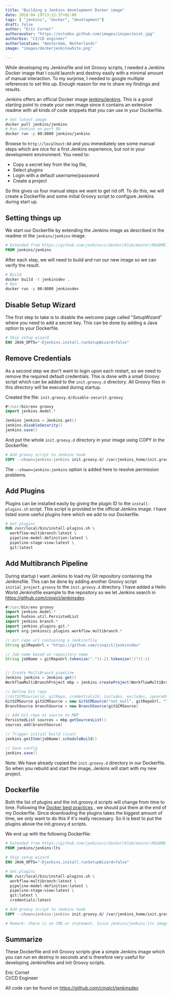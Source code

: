 ```yaml
---
title: "Building a Jenkins development Docker image"
date: 2018-04-19T13:12:37+02:00
tags: [ "jenkins", "docker", "development"]
draft: false
author: "Eric Cornet"
authoravatar: "https://octodex.github.com/images/inspectocat.jpg"
authorbio: "CI/CD engineer"
authorlocation: "Amsterdam, Netherlands"
image: "images/dockerjenkinswhite.png"

---
```


While developing my Jenkinsfile and init Groovy scripts, 
I needed a Jenkins Docker image that I could launch and destroy easily with a minimal amount of manual interaction. 
To my surprise, I needed to google multiple references to set this up. 
Enough reason for me to share my findings and results.

Jenkins offers an official Docker image [jenkins/jenkins](https://hub.docker.com/r/jenkins/jenkins/). 
This is a good starting point to create your own image since it contains an extensive readme
with all kinds of code snippets that you can use in your Dockerfile. 

```bash
# Get latest image
docker pull jenkins/jenkins
# Run Jenkins on port 80
docker run -p 80:8080 jenkins/jenkins
```

Browse to `http://localhost:80` and you immediately see some manual steps which are nice for a first Jenkins experience, but not in your development environment. 
You need to:
- Copy a secret key from the log file, 
- Select plugins
- Login with a default username/password 
- Create a project

So this gives us four manual steps we want to get rid off. 
To do this, we will create a Dockerfile and some initial Groovy script to configure Jenkins during start up.

## Setting things up
We start our Dockerfile by extending the Jenkins image as described in the readme ot the `jenkins/jenkins` image.

```dockerfile
# Extended from https://github.com/jenkinsci/docker/blob/master/README.md
FROM jenkins/jenkins
```

After each step, we will need to build and run our new image so we can verify the result.

```bash
# Build
docker build -t jenkinsdev .
# Run 
docker run -p 80:8080 jenkinsdev
```


## Disable Setup Wizard
The first step to take is to disable the welcome page called "SetupWizard" where you need to add a secret key. 
This can be done by adding a Java option to your Dockerfile.

```dockerfile
# Skip setup wizard
ENV JAVA_OPTS="-Djenkins.install.runSetupWizard=false"
```

## Remove Credentials
As a second step we don't want to login upon each restart, so we need to remove the required default credentials. 
This is done with a small Groovy script which can be added to the `init.groovy.d` directory. All Groovy files in this directory will be executed during startup.

Created the file: `init.groovy.d/disable-securit.groovy`

```groovy
#!/usr/bin/env groovy
import jenkins.model.*

Jenkins jenkins = Jenkins.get()
jenkins.disableSecurity()
jenkins.save()
```

And put the whole `init.groovy.d` directory in your image using COPY in the Dockerfile:

```dockerfile
# Add groovy script to Jenkins hook
COPY --chown=jenkins:jenkins init.groovy.d/ /var/jenkins_home/init.groovy.d/
```

The `--chown=jenkins:jenkins` option is added here to resolve permission problems. 


## Add Plugins
Plugins can be installed easily by giving the plugin ID to the `install-plugins.sh` script. 
This script is provided in the official Jenkins image. 
I have listed some useful plugins here which we add to our Dockerfile. 

```dockerfile
# Get plugins
RUN /usr/local/bin/install-plugins.sh \
  workflow-multibranch:latest \
  pipeline-model-definition:latest \
  pipeline-stage-view:latest \
  git:latest
```


## Add Multibranch Pipeline
During startup I want Jenkins to load my Git repository containing the Jenkinsfile.
This can be done by adding another Groovy script `initial_project.groovy` to the `init.groovy.d` directory. 
I have added a Hello World Jenkinsfile example to the repository so we let Jenkins search in https://github.com/cinqict/jenkinsdev.

```groovy
#!/usr/bin/env groovy
import jenkins.model.*
import hudson.util.PersistedList
import jenkins.branch.*
import jenkins.plugins.git.*
import org.jenkinsci.plugins.workflow.multibranch.*

// Git repo url containing a Jenkinsfile
String gitRepoUrl = "https://github.com/cinqict/jenkinsdev"

// Job name based on repository name
String jobName = gitRepoUrl.tokenize(".")[-2].tokenize("/")[-1]


// Create MultiBranch pipeline
Jenkins jenkins = Jenkins.get()
WorkflowMultiBranchProject mbp = jenkins.createProject(WorkflowMultiBranchProject.class, jobName)

// Define Git repo
//GitSCMSource(id, gitRepo, credentialsId, includes, excludes, ignoreOnPushNotifications)
GitSCMSource gitSCMSource = new GitSCMSource("not_null", gitRepoUrl, "", "*", "", false)
BranchSource branchSource = new BranchSource(gitSCMSource)

// Add Git repo as source to MBP
PersistedList sources = mbp.getSourcesList()
sources.add(branchSource)

// Trigger initial build (scan)
jenkins.getItem(jobName).scheduleBuild()

// Save config
jenkins.save()
```

Note: We have already copied the `init.groovy.d` directory in our Dockerfile. 
So when you rebuild and start the image, Jenkins will start with my new project.


## Dockerfile
Both the list of plugins and the init.groovy.d scripts will change from time to time.
Following the [Docker best practices](https://cinqict.github.io/post/christiaan/docker_file_best_practices/) , we should put them at the end of my Dockerfile.
Since downloading the plugins takes the biggest amount of time, we only want to do this if it's really necessary.
So it is best to put the plugins above the init.groovy.d scripts. 

We end up with the following Dockerfile:

```dockerfile
# Extended from https://github.com/jenkinsci/docker/blob/master/README.md
FROM jenkins/jenkins:lts

# Skip setup wizard
ENV JAVA_OPTS="-Djenkins.install.runSetupWizard=false"

# Get plugins
RUN /usr/local/bin/install-plugins.sh \
  workflow-multibranch:latest \
  pipeline-model-definition:latest \
  pipeline-stage-view:latest \
  git:latest \
  credentials:latest

# Add groovy script to Jenkins hook
COPY --chown=jenkins:jenkins init.groovy.d/ /var/jenkins_home/init.groovy.d/

# Remark: there is no CMD or statement. Since jenkins/jenkins:lts image uses an ENTRYPOINT, this image will inherit that behavior.
```

## Summarize
These Dockerfile and init Groovy scripts give a simple Jenkins image which you can run en destroy in seconds and is therefore very useful for developing Jenkinsfiles and init Groovy scripts.


Eric Cornet <br>
CI/CD Engineer 

All code can be found on https://github.com/cinqict/jenkinsdev
